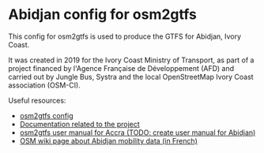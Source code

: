 # Abidjan config for osm2gtfs

This config for osm2gtfs is used to produce the GTFS for Abidjan, Ivory Coast.

It was created in 2019 for the Ivory Coast Ministry of Transport, as part of a project financed by 
l'Agence Française de Développement (AFD) and carried out by Jungle Bus, Systra and the local 
OpenStreetMap Ivory Coast association (OSM-CI).


Useful resources:
* [osm2gtfs config](./config.json)
* [Documentation related to the project](https://git.digitaltransport4africa.org/data/africa/abidjan)
* [osm2gtfs user manual for Accra (TODO: create user manual for Abidjan)](https://wiki.openstreetmap.org/wiki/OSM2GTFS_for_Accra_-_user_manual)
* [OSM wiki page about Abidjan mobility data (in French)](https://wiki.openstreetmap.org/wiki/FR:WikiProject_C%C3%B4te_d'Ivoire/Transport_Abidjan)

